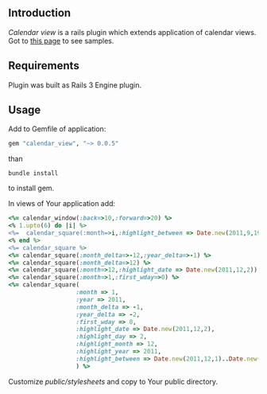 ## Introduction
_Calendar view_ is a rails plugin which extends application of calendar views. Got to [this page](http://todryk.pl/calendar-view) to see samples.

## Requirements

Plugin was built as Rails 3 Engine plugin.

## Usage

Add to Gemfile of application:

```ruby
gem "calendar_view", "~> 0.0.5"
```

than

```shell
bundle install
```

to install gem.

In views of Your application add:

```ruby
<%= calendar_window(:back=>10,:forward=>20) %>
<% 1.upto(6) do |i| %>
<%=  calendar_square(:month=>i,:highlight_between => Date.new(2011,9,19)..Date.new(2011,9,25)) %>
<% end %>
<%= calendar_square %>
<%= calendar_square(:month_delta=>-12,:year_delta=>-1) %>
<%= calendar_square(:month_delta=>12) %>
<%= calendar_square(:month=>12,:highlight_date => Date.new(2011,12,2)) %>
<%= calendar_square(:month=>1,:first_wday=>0) %>
<%= calendar_square(
                   :month => 1,                                                    # month
                   :year => 2011,                                                  # year
                   :month_delta => -1,                                             # relative to month
                   :year_delta => -2,                                              # relative to year
                   :first_wday => 0,                                               # start of week 0 - Sunday, 1 - Monday
                   :highlight_date => Date.new(2011,12,2),                         # highlight specific day
                   :highlight_day => 2,                                            # highlight specific day
                   :highlight_month => 12,                                         # highlight specific day
                   :highlight_year => 2011,                                        # highlight specific day
                   :highlight_between => Date.new(2011,12,1)..Date.new(2011,12,10) # highlight range of days
                   ) %>
```

Customize _public/stylesheets_ and copy to Your public directory.


